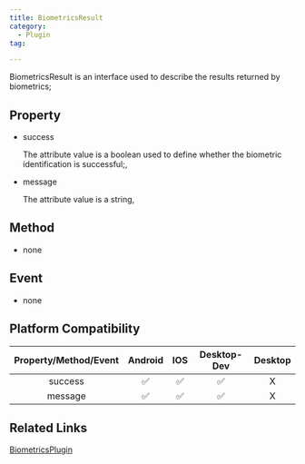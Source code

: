 ```yaml
---
title: BiometricsResult
category:
  - Plugin 
tag:

---
```


BiometricsResult is an interface used to describe the results returned by biometrics;


## Property

  - success

    The attribute value is a boolean used to define whether the biometric identification is successful;,

  - message

    The attribute value is a string,

## Method

  - none

## Event

  - none

## Platform Compatibility

| Property/Method/Event| Android | IOS | Desktop-Dev | Desktop |
|:--------------------:|:-------:|:---:|:-----------:|:-------:|
| success              | ✅      | ✅  | ✅           | X       |
| message              | ✅      | ✅  | ✅           | X       |

## Related Links

[BiometricsPlugin](../../plugin/biometrics/index.md)


